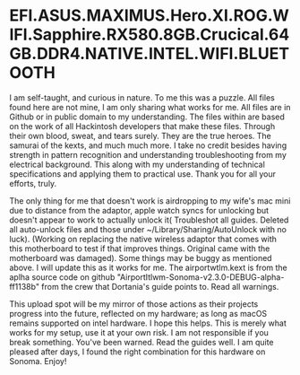 # EFI.ASUS.MAXIMUS.Hero.XI.ROG.WIFI.Sapphire.RX580.8GB.Crucical.64GB.DDR4.NATIVE.INTEL.WIFI.BLUETOOTH

 I am self-taught, and curious in nature. To me this was a puzzle. All files found here are not mine, I am only sharing what works for me. All files are in Github or in public domain to my understanding. The files within are based on the work of all Hackintosh developers that make these files. Through their own blood, sweat, and tears surely. They are the true heroes. The samurai of the kexts, and much much more. I take no credit besides having strength in pattern recognition and understanding troubleshooting from my electrical background. This along with my understanding of technical specifications and applying them to practical use. Thank you for all your efforts, truly.
 
The only thing for me that doesn't work is airdropping to my wife's mac mini due to distance from the adaptor, apple watch syncs for unlocking but doesn't appear to work to actually unlock it( Troubleshot all guides. Deleted all auto-unlock files and those under ~/Library/Sharing/AutoUnlock with no luck). (Working on replacing the native wireless adaptor that comes with this motherboard to test if that improves things. Original came with the motherboard was damaged). Some things may be buggy as mentioned above. I will update this as it works for me. The airportwtlm.kext is from the aplha source code on github "AirportItlwm-Sonoma-v2.3.0-DEBUG-alpha-ff1138b" from the crew that Dortania's guide points to. Read all warnings.  

This upload spot will be my mirror of those actions as their projects progress into the future, reflected on my hardware; as long as macOS remains supported on intel hardware. I hope this helps. This is merely what works for my setup, use it at your own risk. I am not responsible if you break something. You've been warned. Read the guides well. I am quite pleased after days, I found the right combination for this hardware on Sonoma. Enjoy!

